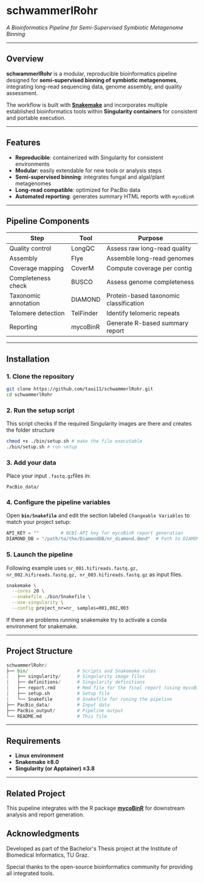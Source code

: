 # schwammerlRohr 
*A Bioinformatics Pipeline for Semi-Supervised Symbiotic Metagenome Binning*

---

## Overview
**schwammerlRohr** is a modular, reproducible bioinformatics pipeline designed for **semi-supervised binning of symbiotic metagenomes**, integrating long-read sequencing data, genome assembly, and quality assessment.

The workflow is built with **[Snakemake](https://snakemake.github.io/)** and incorporates multiple established bioinformatics tools within **Singularity containers** for consistent and portable execution.

---

## Features
- **Reproducible**: containerized with Singularity for consistent environments  
- **Modular**: easily extendable for new tools or analysis steps  
- **Semi-supervised binning**: integrates fungal and algal/plant metagenomes  
- **Long-read compatible**: optimized for PacBio data  
- **Automated reporting**: generates summary HTML reports with `mycoBinR`

---

## Pipeline Components
| Step | Tool | Purpose |
|------|------|----------|
| Quality control | LongQC | Assess raw long-read quality |
| Assembly | Flye | Assemble long-read genomes |
| Coverage mapping | CoverM | Compute coverage per contig |
| Completeness check | BUSCO | Assess genome completeness |
| Taxonomic annotation | DIAMOND | Protein-based taxonomic classification |
| Telomere detection | TelFinder | Identify telomeric repeats |
| Reporting | mycoBinR | Generate R-based summary report |

---

## Installation

### 1. Clone the repository
```bash
git clone https://github.com/taui11/schwammerlRohr.git
cd schwammerlRohr
```

### 2. Run the setup script
This script checks if the required Singularity images are there and creates the folder structure
```bash
chmod +x ./bin/setup.sh # make the file executable
./bin/setup.sh # run setup
```

### 3. Add your data
Place your input `.fastq.gz`files in:
```
PacBio_data/
```

### 4. Configure the pipeline variables

Open **`bin/Snakefile`** and edit the section labeled
`Changeable Variables`
to match your project setup:

```python
API_KEY = ""        # NCBI-API key for mycoBinR report generation
DIAMOND_DB = "/path/to/the/DiamondDB/nr_diamond.dmnd"  # Path to DIAMOND database
```

### 5. Launch the pipeline
Following example uses `nr_001.hifireads.fastq.gz, nr_002.hifireads.fastq.gz, nr_003.hifireads.fastq.gz` as input files.
```bash
snakemake \
  --cores 20 \
  --snakefile ./bin/Snakefile \
  --use-singularity \
  --config project_nr=nr_ samples=001,002,003
```
If there are problems running snakemake try to activate a conda environment for snakemake.

---

## Project Structure
```python
schwammerlRohr/
├── bin/                  # Scripts and Snakemake rules
|   ├── singularity/      # Singularity image files
|   ├── definitions/      # Singularity definitions
|   ├── report.rmd        # Rmd file for the final report (using mycoBinR)
|   ├── setup.sh          # Setup file
|   └── Snakefile         # Snakefile for runing the pipeline
├── PacBio_data/          # Input data
├── PacBio_output/        # Pipeline output
└── README.md             # This file
```

---

## Requirements

* **Linux environment**
* **Snakemake ≥8.0**
* **Singularity (or Apptainer) ≥3.8**

---

## Related Project
This pupeline integrates with the R package
**[mycoBinR](https://github.com/taui11/mycoBinR)**
for downstream analysis and report generation.

## Acknowledgments
Developed as part of the Bachelor's Thesis project at the Institute of Biomedical Informatics, TU Graz.

Special thanks to the open-source bioinformatics community for providing all integrated tools.

